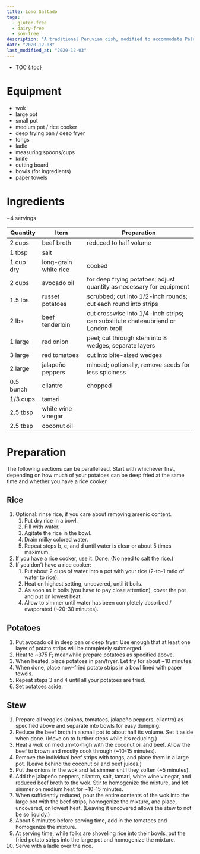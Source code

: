 ```yaml
---
title: Lomo Saltado
tags:
  - gluten-free
  - dairy-free
  - soy-free
description: "A traditional Peruvian dish, modified to accommodate Paleo needs"
date: "2020-12-03"
last_modified_at: "2020-12-03"
---
```


* TOC
{:toc}

# Equipment
* wok
* large pot
* small pot
* medium pot / rice cooker
* deep frying pan / deep fryer
* tongs
* ladle
* measuring spoons/cups
* knife
* cutting board
* bowls (for ingredients)
* paper towels


# Ingredients
~4 servings

|Quantity|Item|Preparation|
|-|-|-|
|2 cups|beef broth|reduced to half volume|
|1 tbsp|salt| |
|1 cup dry|long-grain white rice|cooked|
|2 cups|avocado oil|for deep frying potatoes; adjust quantity as necessary for equipment|
|1.5 lbs|russet potatoes|scrubbed; cut into 1/2-inch rounds; cut each round into strips|
|2 lbs|beef tenderloin|cut crosswise into 1/4-inch strips; can substitute chateaubriand or London broil|
|1 large|red onion|peel; cut through stem into 8 wedges; separate layers|
|3 large|red tomatoes|cut into bite-sized wedges|
|2 large|jalapeño peppers|minced; optionally, remove seeds for less spiciness|
|0.5 bunch|cilantro|chopped|
|1/3 cups|tamari| |
|2.5 tbsp|white wine vinegar| |
|2.5 tbsp|coconut oil| |

# Preparation
The following sections can be parallelized. Start with whichever first, depending on how much of your potatoes can be deep fried at the same time and whether you have a rice cooker.

## Rice
1. Optional: rinse rice, if you care about removing arsenic content.
    1. Put dry rice in a bowl.
    2. Fill with water.
    3. Agitate the rice in the bowl.
    4. Drain milky colored water.
    5. Repeat steps b, c, and d until water is clear or about 5 times maximum.
2. If you have a rice cooker, use it. Done. (No need to salt the rice.)
3. If you don’t have a rice cooker:
    1. Put about 2 cups of water into a pot with your rice (2-to-1 ratio of water to rice).
    2. Heat on highest setting, uncovered, until it boils.
    3. As soon as it boils (you have to pay close attention), cover the pot and put on lowest heat.
    4. Allow to simmer until water has been completely absorbed / evaporated (~20-30 minutes).

## Potatoes
1. Put avocado oil in deep pan or deep fryer. Use enough that at least one layer of potato strips will be completely submerged.
2. Heat to ~375 F; meanwhile prepare potatoes as specified above.
3. When heated, place potatoes in pan/fryer. Let fry for about ~10 minutes.
4. When done, place now-fried potato strips in a bowl lined with paper towels.
5. Repeat steps 3 and 4 until all your potatoes are fried.
6. Set potatoes aside.

## Stew
1. Prepare all veggies (onions, tomatoes, jalapeño peppers, cilantro) as specified above and separate into bowls for easy dumping.
2. Reduce the beef broth in a small pot to about half its volume. Set it aside when done. (Move on to further steps while it’s reducing.)
3. Heat a wok on medium-to-high with the coconut oil and beef. Allow the beef to brown and mostly cook through (~10-15 minutes).
4. Remove the individual beef strips with tongs, and place them in a large pot. (Leave behind the coconut oil and beef juices.)
5. Put the onions in the wok and let simmer until they soften (~5 minutes).
6. Add the jalapeño peppers, cilantro, salt, tamari, white wine vinegar, and reduced beef broth to the wok. Stir to homogenize the mixture, and let simmer on medium heat for ~10-15 minutes.
7. When sufficiently reduced, pour the entire contents of the wok into the large pot with the beef strips, homogenize the mixture, and place, uncovered, on lowest heat. (Leaving it uncovered allows the stew to not be so liquidy.)
8. About 5 minutes before serving time, add in the tomatoes and homogenize the mixture.
9. At serving time, while folks are shoveling rice into their bowls, put the fried potato strips into the large pot and homogenize the mixture.
10. Serve with a ladle over the rice.

